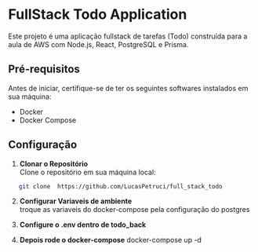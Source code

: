 # FullStack Todo Application

Este projeto é uma aplicação fullstack de tarefas (Todo) construída para a aula de AWS com Node.js, React, PostgreSQL e Prisma. 

## Pré-requisitos

Antes de iniciar, certifique-se de ter os seguintes softwares instalados em sua máquina:

- Docker
- Docker Compose

## Configuração

1. **Clonar o Repositório**  
   Clone o repositório em sua máquina local:
```sh
   git clone  https://github.com/LucasPetruci/full_stack_todo
```
   

2. **Configurar Variaveis de ambiente**  
    troque as variaveis do docker-compose pela configuração do postgres

3. **Configure o .env dentro de todo_back**  

4. **Depois rode o docker-compose**
    docker-compose up -d



